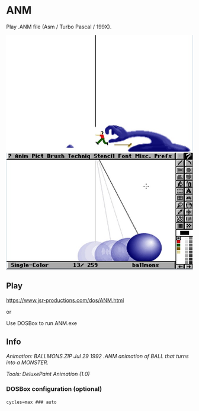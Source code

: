 # ANM

Play .ANM file (Asm / Turbo Pascal / 199X).

![Screenshot0](/ANM/Screenshots/screenshot0.jpg)
![Screenshot0](/ANM/Screenshots/screenshot1.jpg)

## Play

https://www.jsr-productions.com/dos/ANM.html

or

Use DOSBox to run ANM.exe


## Info

*Animation: BALLMONS.ZIP Jul 29 1992 .ANM animation of BALL that turns into a MONSTER.*

*Tools: DeluxePaint Animation (1.0)*

### DOSBox configuration (optional)
```
cycles=max ### auto
```

